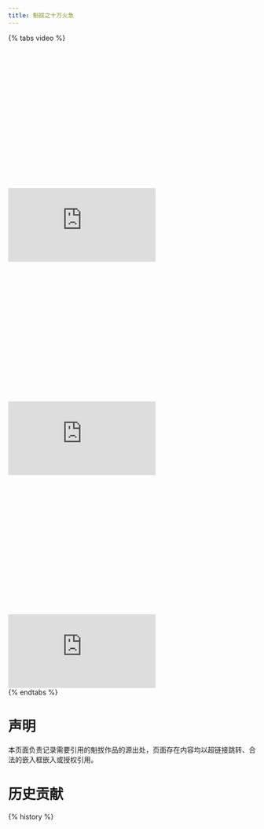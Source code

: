 ```yaml
---
title: 魁拔之十万火急
---
```

{% tabs video %}
<!-- tab 爱奇艺 -->
<div class="video-container"><iframe class="iframe-moive" src="https://open.iqiyi.com/developer/player_js/coopPlayerIndex.html?vid=ed593f55ffbab9ac94be380572469753&tvId=1462047529139900&accessToken=2.ef9c39d6c7f1d5b44768e38e5243157d&appKey=8c634248790d4343bcae1f66129c1010&appId=1368" frameborder="0" allowfullscreen="true"></iframe></div>
<!-- endtab -->
<!-- tab 优酷 -->
<div class="video-container"><iframe class="iframe-moive" src="https://player.youku.com/embed/XMjk0MTQ4NjM2" frameborder="0" allowfullscreen="true"></iframe></div>
<!-- endtab -->
<!-- tab 腾讯视频 -->
<div class="video-container"><iframe class="iframe-moive" src="https://v.qq.com/txp/iframe/player.html?vid=e0015bffkiw" frameborder="0" allowfullscreen="true"></iframe></div>
<!-- endtab -->
{% endtabs %}

<style>
.video-container {
  padding-top: 56.25% !important;
}
</style>

# 声明
本页面负责记录需要引用的魁拔作品的源出处，页面存在内容均以超链接跳转、合法的嵌入框嵌入或授权引用。

# 历史贡献
{% history %}